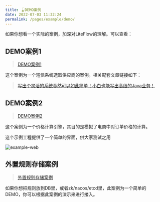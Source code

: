 ```yaml
---
title: 🪀DEMO案例
date: 2022-07-03 11:32:24
permalink: /pages/example/demo/
---
```


如果你想看一个实际的案例，加深对LiteFlow的理解。可以查看：

## DEMO案例1

> [DEMO案例1](https://github.com/bryan31/message-demo)

这个案例为一个短信系统选取供应商的案例。相关配套文章链接如下：

> [写出个灵活的系统竟然可以如此简单！小白也能写出高级的Java业务！](https://segmentfault.com/a/1190000042084710)

## DEMO案例2

> [DEMO案例2](https://gitee.com/bryan31/liteflow-example)

这个案例为一个价格计算引擎，其目的是模拟了电商中对订单价格的计算。

这个示例工程提供了一个简单的界面，供大家测试之用

![example-web](/img/example-web.png)

## 外置规则存储案例

> [外置规则存储案例](https://github.com/bryan31/liteflow-ext-rule-demo)

如果你想把规则放到DB里，或者zk/nacos/etcd里，此案例为一个简单的DEMO，你可以根据此案例的演示来进行接入。

